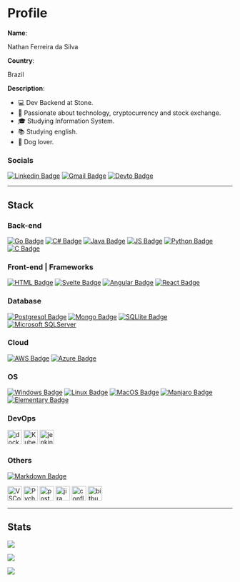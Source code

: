 # Profile

**Name**: 

Nathan Ferreira da Silva

**Country**: 

Brazil

**Description**:
- 💻 Dev Backend at Stone.
- 👾 Passionate about technology, cryptocurrency and stock exchange.
- 🎓 Studying Information System.
- 📚 Studying english.
- 🐶 Dog lover.

### Socials

[![Linkedin Badge](https://img.shields.io/badge/-LinkedIn-blue?style=for-the-badge&logo=Linkedin&logoColor=white&link=https://www.linkedin.com/in/ntfm/)](https://www.linkedin.com/in/ntfm/)
[![Gmail Badge](https://img.shields.io/badge/-Gmail-c14438?style=for-the-badge&logo=Gmail&logoColor=white&link=mailto:ntfm95@gmail.com)](mailto:ntfm95@gmail.com[)
[![Devto Badge](https://img.shields.io/badge/dev.to-0A0A0A?style=for-the-badge&logo=dev.to&logoColor=white&link=https://dev.to/ntferr)](https://dev.to/ntferr)

---

## Stack

### Back-end

[![Go Badge](https://img.shields.io/badge/Go-00ADD8?style=for-the-badge&logo=go&logoColor=white)]()
[![C# Badge](https://img.shields.io/badge/C%23-239120?style=for-the-badge&logo=c-sharp&logoColor=white)]()
[![Java Badge](https://img.shields.io/badge/Java-ED8B00?style=for-the-badge&logo=openjdk&logoColor=white)]()
[![JS Badge](https://img.shields.io/badge/JavaScript-F7DF1E?style=for-the-badge&logo=javascript&logoColor=black)]()
[![Python Badge](https://img.shields.io/badge/Python-3776AB?style=for-the-badge&logo=python&logoColor=white)]()
[![C Badge](https://img.shields.io/badge/C-00599C?style=for-the-badge&logo=c&logoColor=white)]()

### Front-end | Frameworks

[![HTML Badge](https://img.shields.io/badge/HTML5-E34F26?style=for-the-badge&logo=html5&logoColor=white)]()
[![Svelte Badge](https://img.shields.io/badge/Svelte-4A4A55?style=for-the-badge&logo=svelte&logoColor=FF3E00)]()
[![Angular Badge](https://img.shields.io/badge/Angular-DD0031?style=for-the-badge&logo=angular&logoColor=white)]()
[![React Badge](https://img.shields.io/badge/React-20232A?style=for-the-badge&logo=react&logoColor=61DAFB)]()

### Database

[![Postgresql Badge](https://img.shields.io/badge/PostgreSQL-316192?style=for-the-badge&logo=postgresql&logoColor=white)]()
[![Mongo Badge](https://img.shields.io/badge/MongoDB-4EA94B?style=for-the-badge&logo=mongodb&logoColor=white)]()
[![SQLlite Badge](https://img.shields.io/badge/SQLite-07405E?style=for-the-badge&logo=sqlite&logoColor=white)]()
[![Microsoft SQLServer](https://img.shields.io/badge/Microsoft_SQL_Server-CC2927?style=for-the-badge&logo=microsoft-sql-server&logoColor=white)]()

### Cloud

[![AWS Badge](https://img.shields.io/badge/Amazon_AWS-232F3E?style=for-the-badge&logo=amazon-aws&logoColor=white)]()
[![Azure Badge](https://img.shields.io/badge/Microsoft_Azure-0089D6?style=for-the-badge&logo=microsoft-azure&logoColor=white)]()

### OS

[![Windows Badge](https://img.shields.io/badge/Windows-0078D6?style=for-the-badge&logo=windows&logoColor=white)]()
[![Linux Badge](https://img.shields.io/badge/Linux-FCC624?style=for-the-badge&logo=linux&logoColor=black)]()
[![MacOS Badge](https://img.shields.io/badge/mac%20os-000000?style=for-the-badge&logo=apple&logoColor=white)]()
[![Manjaro Badge](https://img.shields.io/badge/manjaro-35BF5C?style=for-the-badge&logo=manjaro&logoColor=white)]()
[![Elementary Badge](https://img.shields.io/badge/Elementary%20OS-64BAFF?style=for-the-badge&logo=elementary&logoColor=white)]()

### DevOps
<p>
  <img title="Docker" height="32" src="https://cdn.iconscout.com/icon/free/png-256/docker-12-1175229.png" alt="docker"/>
  <img title="Kubernetes" height="32" src="https://img.icons8.com/color/48/000000/kubernetes.png"/>
  <img title="Jenkins" height="32" src="https://cdn.iconscout.com/icon/free/png-256/jenkins-1-282385.png" alt="jenkins"/>
</p>

### Others

[![Markdown Badge](https://img.shields.io/badge/Markdown-000000?style=for-the-badge&logo=markdown&logoColor=white)]()
<p>
  <img title="VSCode" height="32" src="https://img.icons8.com/color/48/000000/visual-studio-code-2019.png"/>
  <img title="Pycharm" height="32" src="https://img.icons8.com/color/48/000000/pycharm.png"/>
  <img title="Postman" height="32" src="https://sdtimes.com/wp-content/uploads/2018/08/logo-glyph.png" alt="postman"/>
  <img title="Jira" height="32" src="https://cdn.worldvectorlogo.com/logos/jira-1.svg" alt="jira"/></code>
  <img title="Confluence" height="32" src="https://seeklogo.com/images/C/confluence-logo-D9B07137C2-seeklogo.com.png" alt="confluence"/></code>
  <img title="Bitbucket" height="32" src="https://cdn4.iconfinder.com/data/icons/logos-and-brands/512/44_Bitbucket_logo_logos-512.png" alt="bitbucket"/>
</p>

---

## Stats

![](https://github-profile-trophy.vercel.app/?username=ntferr&theme=radical&no-frame=false&no-bg=false&margin-w=4)

![](https://github-readme-stats.vercel.app/api?username=ntferr&theme=dark&hide_border=false&include_all_commits=false&count_private=false)<br/>

![](https://github-readme-stats.vercel.app/api/top-langs/?username=ntferr&theme=dark&hide_border=false&include_all_commits=false&count_private=false&layout=compact)

